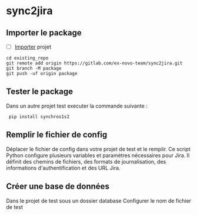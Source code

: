 # sync2jira

## Importer le package


- [ ] [Importer](https://gitlab.com/ex-novo-team/sync2jira/) projet

```
cd existing_repo
git remote add origin https://gitlab.com/ex-novo-team/sync2jira.git
git branch -M package
git push -uf origin package
```


## Tester le package 
Dans un autre projet test executer la commande suivante : 
```
 pip install synchros1s2
```

## Remplir le fichier de config 
Déplacer le fichier de config dans votre projet de test et le remplir. 
Ce script Python configure plusieurs variables et paramètres nécessaires pour Jira. Il définit des chemins de fichiers, des formats de journalisation, des informations d'authentification et des URL Jira.

## Créer une base de données 
Dans le projet de test sous un dossier database 
Configurer le nom de fichier de test 